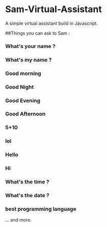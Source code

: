 # Sam-Virtual-Assistant
A simple virtual assistant build in Javascript.

##Things you can ask to Sam :

### What's your name ?

### What's my name ?

### Good morning

### Good Night

### Good Evening

### Good Afternoon

### 5+10

### lol

### Hello

### Hi

### What's the time ?

### What's the date ?

### best programming language

... and more.
